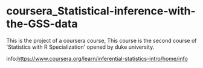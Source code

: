 # coursera_Statistical-inference-with-the-GSS-data
This is the project of a coursera course, 
This course is the second course of 'Statistics with R Specialization' opened by duke university.

info:https://www.coursera.org/learn/inferential-statistics-intro/home/info
